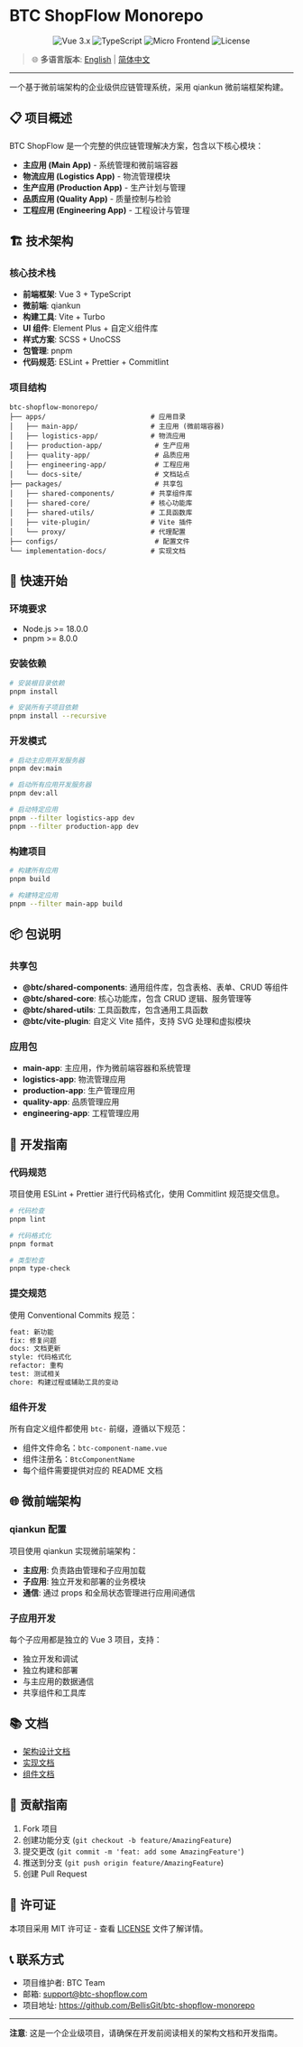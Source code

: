 # BTC ShopFlow Monorepo

<div align="center">
  <img src="https://img.shields.io/badge/Vue-3.x-4FC08D?style=flat&logo=vue.js" alt="Vue 3.x" />
  <img src="https://img.shields.io/badge/TypeScript-5.x-3178C6?style=flat&logo=typescript" alt="TypeScript" />
  <img src="https://img.shields.io/badge/Micro--Frontend-qiankun-FF6B6B?style=flat" alt="Micro Frontend" />
  <img src="https://img.shields.io/badge/License-MIT-green?style=flat" alt="License" />
</div>

> 🌐 **多语言版本**: [English](./README_EN.md) | [简体中文](./README_ZH.md)

---

一个基于微前端架构的企业级供应链管理系统，采用 qiankun 微前端框架构建。

## 📋 项目概述

BTC ShopFlow 是一个完整的供应链管理解决方案，包含以下核心模块：

- **主应用 (Main App)** - 系统管理和微前端容器
- **物流应用 (Logistics App)** - 物流管理模块
- **生产应用 (Production App)** - 生产计划与管理
- **品质应用 (Quality App)** - 质量控制与检验
- **工程应用 (Engineering App)** - 工程设计与管理

## 🏗️ 技术架构

### 核心技术栈

- **前端框架**: Vue 3 + TypeScript
- **微前端**: qiankun
- **构建工具**: Vite + Turbo
- **UI 组件**: Element Plus + 自定义组件库
- **样式方案**: SCSS + UnoCSS
- **包管理**: pnpm
- **代码规范**: ESLint + Prettier + Commitlint

### 项目结构

```
btc-shopflow-monorepo/
├── apps/                          # 应用目录
│   ├── main-app/                  # 主应用 (微前端容器)
│   ├── logistics-app/             # 物流应用
│   ├── production-app/             # 生产应用
│   ├── quality-app/                # 品质应用
│   ├── engineering-app/            # 工程应用
│   └── docs-site/                  # 文档站点
├── packages/                       # 共享包
│   ├── shared-components/         # 共享组件库
│   ├── shared-core/               # 核心功能库
│   ├── shared-utils/              # 工具函数库
│   ├── vite-plugin/               # Vite 插件
│   └── proxy/                     # 代理配置
├── configs/                        # 配置文件
└── implementation-docs/           # 实现文档
```

## 🚀 快速开始

### 环境要求

- Node.js >= 18.0.0
- pnpm >= 8.0.0

### 安装依赖

```bash
# 安装根目录依赖
pnpm install

# 安装所有子项目依赖
pnpm install --recursive
```

### 开发模式

```bash
# 启动主应用开发服务器
pnpm dev:main

# 启动所有应用开发服务器
pnpm dev:all

# 启动特定应用
pnpm --filter logistics-app dev
pnpm --filter production-app dev
```

### 构建项目

```bash
# 构建所有应用
pnpm build

# 构建特定应用
pnpm --filter main-app build
```

## 📦 包说明

### 共享包

- **@btc/shared-components**: 通用组件库，包含表格、表单、CRUD 等组件
- **@btc/shared-core**: 核心功能库，包含 CRUD 逻辑、服务管理等
- **@btc/shared-utils**: 工具函数库，包含通用工具函数
- **@btc/vite-plugin**: 自定义 Vite 插件，支持 SVG 处理和虚拟模块

### 应用包

- **main-app**: 主应用，作为微前端容器和系统管理
- **logistics-app**: 物流管理应用
- **production-app**: 生产管理应用
- **quality-app**: 品质管理应用
- **engineering-app**: 工程管理应用

## 🔧 开发指南

### 代码规范

项目使用 ESLint + Prettier 进行代码格式化，使用 Commitlint 规范提交信息。

```bash
# 代码检查
pnpm lint

# 代码格式化
pnpm format

# 类型检查
pnpm type-check
```

### 提交规范

使用 Conventional Commits 规范：

```bash
feat: 新功能
fix: 修复问题
docs: 文档更新
style: 代码格式化
refactor: 重构
test: 测试相关
chore: 构建过程或辅助工具的变动
```

### 组件开发

所有自定义组件都使用 `btc-` 前缀，遵循以下规范：

- 组件文件命名：`btc-component-name.vue`
- 组件注册名：`BtcComponentName`
- 每个组件需要提供对应的 README 文档

## 🌐 微前端架构

### qiankun 配置

项目使用 qiankun 实现微前端架构：

- **主应用**: 负责路由管理和子应用加载
- **子应用**: 独立开发和部署的业务模块
- **通信**: 通过 props 和全局状态管理进行应用间通信

### 子应用开发

每个子应用都是独立的 Vue 3 项目，支持：

- 独立开发和调试
- 独立构建和部署
- 与主应用的数据通信
- 共享组件和工具库

## 📚 文档

- [架构设计文档](./docs/cool-admin-vue-架构设计文档.md)
- [实现文档](./implementation-docs/)
- [组件文档](./apps/docs-site/)

## 🤝 贡献指南

1. Fork 项目
2. 创建功能分支 (`git checkout -b feature/AmazingFeature`)
3. 提交更改 (`git commit -m 'feat: add some AmazingFeature'`)
4. 推送到分支 (`git push origin feature/AmazingFeature`)
5. 创建 Pull Request

## 📄 许可证

本项目采用 MIT 许可证 - 查看 [LICENSE](LICENSE) 文件了解详情。

## 📞 联系方式

- 项目维护者: BTC Team
- 邮箱: support@btc-shopflow.com
- 项目地址: https://github.com/BellisGit/btc-shopflow-monorepo

---

**注意**: 这是一个企业级项目，请确保在开发前阅读相关的架构文档和开发指南。

